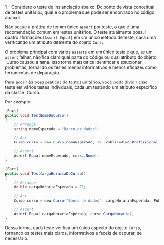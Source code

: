 1 – Considere o teste de instanciação abaixo. Do ponto de vista conceitual de testes unitários, qual é o problema que
pode ser encontrado no código abaixo?

Não segue a prática de ter um único `assert` por teste, o que é uma recomendação comum em testes unitários. O teste atualmente possui quatro afirmações (`Assert.Equal`) em um único método de teste, cada uma verificando um atributo diferente do objeto `Curso`.

O problema principal com vários `asserts` em um único teste é que, se um `assert` falhar, não fica claro qual parte do código ou qual atributo do objeto `Curso causou a falha. Isso torna mais difícil identificar e solucionar problemas, tornando os testes menos informativos e menos eficazes como ferramentas de depuração.

Para aderir às boas práticas de testes unitários, você pode dividir esse teste em vários testes individuais, cada um testando um atributo específico da classe `Curso. 

Por exemplo:
```csharp
[Fact]
public void TestNomeDoCurso()
{
    // Arrange
    string nomeEsperado = "Banco de dados";

    // Act
    Curso curso = new Curso(nomeEsperado, 18, PublicoAlvo.Profissional, 150.15);

    // Assert
    Assert.Equal(nomeEsperado, curso.Nome);
}

[Fact]
public void TestCargaHorariaDoCurso()
{
    // Arrange
    double cargaHorariaEsperada = 18;

    // Act
    Curso curso = new Curso("Banco de dados", cargaHorariaEsperada, PublicoAlvo.Profissional, 150.15);

    // Assert
    Assert.Equal(cargaHorariaEsperada, curso.CargaHoraria);
}

```

Dessa forma, cada teste verifica um único aspecto do objeto `Curso`, tornando os testes mais claros, informativos e fáceis de depurar, se necessário.